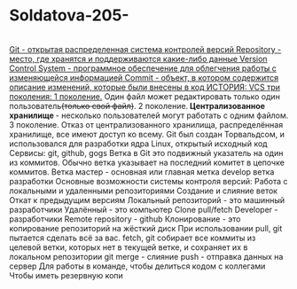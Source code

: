 # Soldatova-205-
<br/><u>Git - открытая распределенная система контролей версий Repository - место, где
хранятся и поддерживаются какие-либо данные Version Control System - программное
обеспечение для облегчения работы с изменяющейся информацией Commit - объект, в
котором содержится описание изменений, которые были внесены в код ИСТОРИЯ: VCS
три поколения: 1 поколение.</u> Один файл может редактировать только один
пользователь<s>(только свой файл)</s>. 2 поколение.<b> Централизованное хранилище </b> -
несколько пользователей могут работать с одним файлом. 3 поколение. Отказ от
централизованного хранилища, распределённая хранилище, все имеют доступ ко
всему. Git был создан Торвальдсом, и использовался для разработки ядра Linux,
открытый исходный код Сервисы: git, github, gogs Ветка в Git это подвижный указатель
на один из коммитов. Обычно ветка указывает на последний комитет в цепочке
коммитов. Ветка мастер - основная или главная метка develop ветка разработки
Основные возможности системы контроля версий: Работа с локальными и удаленными
репозиториями Создание и слияние веток Откат к предыдущим версиям Локальный
репозиторий - это машинный разработчики Удалённый - это компьютер Clone pull/fetch
Developer - разработчики Remote repository - github Клонирование - это копирование
репозиторий на жёсткий диск При использовании pull, git пытается сделать всё за вас.
fetch, git собирает все коммиты из целевой ветки, которых нет в текущей ветке, и
сохраняет их в локальном репозитории git merge - слияние push - отправка данных на
сервер Для работы в команде, чтобы делиться кодом с коллегами Чтобы иметь
резервную копи
